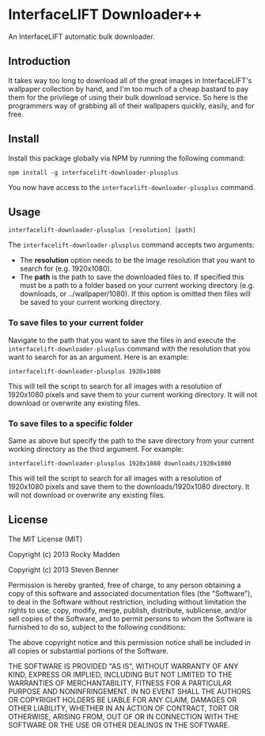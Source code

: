 # InterfaceLIFT Downloader++

An InterfaceLIFT automatic bulk downloader.

## Introduction

It takes way too long to download all of the great images in InterfaceLIFT's wallpaper collection by hand, and I'm too much of a cheap bastard to pay them for the privilege of using their bulk download service. So here is the programmers way of grabbing all of their wallpapers quickly, easily, and for free.

## Install

Install this package globally via NPM by running the following command:

```shell
npm install -g interfacelift-downloader-plusplus
```

You now have access to the `interfacelift-downloader-plusplus` command.

## Usage

`interfacelift-downloader-plusplus [resolution] [path]`

The `interfacelift-downloader-plusplus` command accepts two arguments:

* The **resolution** option needs to be the image resolution that you want to search for (e.g. 1920x1080).
* The **path** is the path to save the downloaded files to. If specified this must be a path to a folder based on your current working directory (e.g. downloads, or ../wallpaper/1080). If this option is omitted then files will be saved to your current working directory.

### To save files to your current folder

Navigate to the path that you want to save the files in and execute the `interfacelift-downloader-plusplus` command with the resolution that you want to search for as an argument. Here is an example:

```shell
interfacelift-downloader-plusplus 1920x1080
```

This will tell the script to search for all images with a resolution of 1920x1080 pixels and save them to your current working directory. It will not download or overwrite any existing files.

### To save files to a specific folder

Same as above but specify the path to the save directory from your current working directory as the third argument. For example:

```shell
interfacelift-downloader-plusplus 1920x1080 downloads/1920x1080
```

This will tell the script to search for all images with a resolution of 1920x1080 pixels and save them to the downloads/1920x1080 directory. It will not download or overwrite any existing files.

## License
The MIT License (MIT)

Copyright (c) 2013 Rocky Madden

Copyright (c) 2013 Steven Benner

Permission is hereby granted, free of charge, to any person obtaining a copy of this software and associated documentation files (the "Software"), to deal in the Software without restriction, including without limitation the rights to use, copy, modify, merge, publish, distribute, sublicense, and/or sell copies of the Software, and to permit persons to whom the Software is furnished to do so, subject to the following conditions:

The above copyright notice and this permission notice shall be included in all copies or substantial portions of the Software.

THE SOFTWARE IS PROVIDED "AS IS", WITHOUT WARRANTY OF ANY KIND, EXPRESS OR IMPLIED, INCLUDING BUT NOT LIMITED TO THE WARRANTIES OF MERCHANTABILITY, FITNESS FOR A PARTICULAR PURPOSE AND NONINFRINGEMENT. IN NO EVENT SHALL THE AUTHORS OR COPYRIGHT HOLDERS BE LIABLE FOR ANY CLAIM, DAMAGES OR OTHER LIABILITY, WHETHER IN AN ACTION OF CONTRACT, TORT OR OTHERWISE, ARISING FROM, OUT OF OR IN CONNECTION WITH THE SOFTWARE OR THE USE OR OTHER DEALINGS IN THE SOFTWARE.
